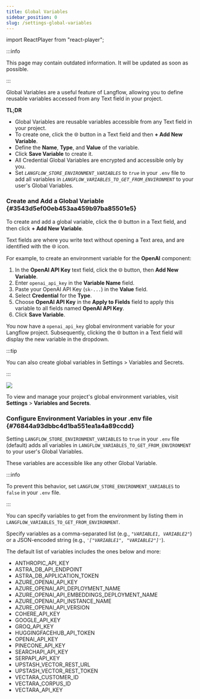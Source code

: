 ```yaml
---
title: Global Variables
sidebar_position: 0
slug: /settings-global-variables
---
```


import ReactPlayer from "react-player";

:::info

This page may contain outdated information. It will be updated as soon as possible.

:::




Global Variables are a useful feature of Langflow, allowing you to define reusable variables accessed from any Text field in your project.


**TL;DR**

- Global Variables are reusable variables accessible from any Text field in your project.
- To create one, click the 🌐 button in a Text field and then **+ Add New Variable**.
- Define the **Name**, **Type**, and **Value** of the variable.
- Click **Save Variable** to create it.
- All Credential Global Variables are encrypted and accessible only by you.
- Set _`LANGFLOW_STORE_ENVIRONMENT_VARIABLES`_ to _`true`_ in your `.env` file to add all variables in _`LANGFLOW_VARIABLES_TO_GET_FROM_ENVIRONMENT`_ to your user's Global Variables.

### Create and Add a Global Variable {#3543d5ef00eb453aa459b97ba85501e5}


To create and add a global variable, click the 🌐 button in a Text field, and then click **+ Add New Variable**.


Text fields are where you write text without opening a Text area, and are identified with the 🌐 icon.


For example, to create an environment variable for the **OpenAI** component:

1. In the **OpenAI API Key** text field, click the 🌐 button, then **Add New Variable**.
2. Enter `openai_api_key` in the **Variable Name** field.
3. Paste your OpenAI API Key (`sk-...`) in the **Value** field.
4. Select **Credential** for the **Type**.
5. Choose **OpenAI API Key** in the **Apply to Fields** field to apply this variable to all fields named **OpenAI API Key**.
6. Click **Save Variable**.

You now have a `openai_api_key` global environment variable for your Langflow project.
Subsequently, clicking the 🌐 button in a Text field will display the new variable in the dropdown.


:::tip

You can also create global variables in Settings &gt; Variables and Secrets.

:::




![](./418277339.png)


To view and manage your project's global environment variables, visit **Settings** &gt; **Variables and Secrets**.


### Configure Environment Variables in your .env file {#76844a93dbbc4d1ba551ea1a4a89ccdd}


Setting `LANGFLOW_STORE_ENVIRONMENT_VARIABLES` to `true` in your `.env` file (default) adds all variables in `LANGFLOW_VARIABLES_TO_GET_FROM_ENVIRONMENT` to your user's Global Variables.


These variables are accessible like any other Global Variable.


:::info

To prevent this behavior, set `LANGFLOW_STORE_ENVIRONMENT_VARIABLES` to `false` in your `.env` file.

:::




You can specify variables to get from the environment by listing them in `LANGFLOW_VARIABLES_TO_GET_FROM_ENVIRONMENT`.


Specify variables as a comma-separated list (e.g., _`"VARIABLE1, VARIABLE2"`_) or a JSON-encoded string (e.g., _`'["VARIABLE1", "VARIABLE2"]'`_).


The default list of variables includes the ones below and more:

- ANTHROPIC_API_KEY
- ASTRA_DB_API_ENDPOINT
- ASTRA_DB_APPLICATION_TOKEN
- AZURE_OPENAI_API_KEY
- AZURE_OPENAI_API_DEPLOYMENT_NAME
- AZURE_OPENAI_API_EMBEDDINGS_DEPLOYMENT_NAME
- AZURE_OPENAI_API_INSTANCE_NAME
- AZURE_OPENAI_API_VERSION
- COHERE_API_KEY
- GOOGLE_API_KEY
- GROQ_API_KEY
- HUGGINGFACEHUB_API_TOKEN
- OPENAI_API_KEY
- PINECONE_API_KEY
- SEARCHAPI_API_KEY
- SERPAPI_API_KEY
- UPSTASH_VECTOR_REST_URL
- UPSTASH_VECTOR_REST_TOKEN
- VECTARA_CUSTOMER_ID
- VECTARA_CORPUS_ID
- VECTARA_API_KEY

<ReactPlayer controls url="https://prod-files-secure.s3.us-west-2.amazonaws.com/09f11537-5a5b-4f56-9e8d-de8ebcfae549/7030d3ff-3ecd-44db-8640-9c2295b4e3bc/langflow_global_variables.mp4?X-Amz-Algorithm=AWS4-HMAC-SHA256&X-Amz-Content-Sha256=UNSIGNED-PAYLOAD&X-Amz-Credential=AKIAT73L2G45HZZMZUHI%2F20240717%2Fus-west-2%2Fs3%2Faws4_request&X-Amz-Date=20240717T224926Z&X-Amz-Expires=3600&X-Amz-Signature=be0f9519ad0f0017d5bb82802428a6c61a46bd230cc4feee0ee0548549a2494b&X-Amz-SignedHeaders=host&x-id=GetObject" />

